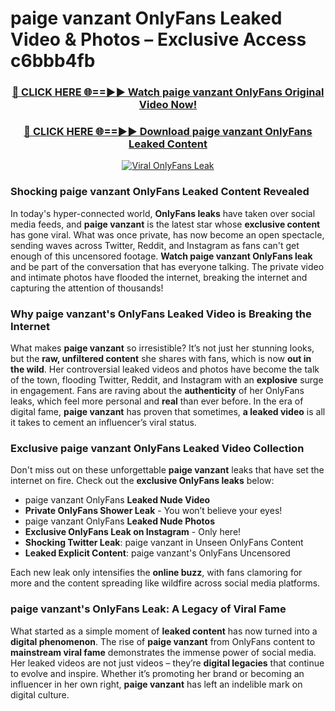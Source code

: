 # paige vanzant OnlyFans Leaked Video & Photos – Exclusive Access c6bbb4fb

<div align="center">

### [🔴 CLICK HERE 🌐==►► Watch paige vanzant OnlyFans Original Video Now!](https://aff.leakpic.com/?utm_medium=9dac6e3e92780789e695eb65dc45befdb20081c8&utm_campaign=Link_for_leakpic_com_c6bbb4fb)

### [🔴 CLICK HERE 🌐==►► Download paige vanzant OnlyFans Leaked Content](https://aff.leakpic.com/?utm_medium=9dac6e3e92780789e695eb65dc45befdb20081c8&utm_campaign=Link_for_leakpic_com_c6bbb4fb)

[![Viral OnlyFans Leak](https://i.ibb.co.com/xMMVF88/686577567.gif)](https://aff.leakpic.com/?utm_medium=9dac6e3e92780789e695eb65dc45befdb20081c8&utm_campaign=Link_for_leakpic_com_c6bbb4fb)

</div>

### Shocking paige vanzant OnlyFans Leaked Content Revealed
In today's hyper-connected world, **OnlyFans leaks** have taken over social media feeds, and **paige vanzant** is the latest star whose **exclusive content** has gone viral. What was once private, has now become an open spectacle, sending waves across Twitter, Reddit, and Instagram as fans can't get enough of this uncensored footage. 
**Watch paige vanzant OnlyFans leak** and be part of the conversation that has everyone talking. The private video and intimate photos have flooded the internet, breaking the internet and capturing the attention of thousands!

### Why paige vanzant's OnlyFans Leaked Video is Breaking the Internet
What makes **paige vanzant** so irresistible? It’s not just her stunning looks, but the **raw, unfiltered content** she shares with fans, which is now **out in the wild**. Her controversial leaked videos and photos have become the talk of the town, flooding Twitter, Reddit, and Instagram with an **explosive** surge in engagement. 
Fans are raving about the **authenticity** of her OnlyFans leaks, which feel more personal and **real** than ever before. In the era of digital fame, **paige vanzant** has proven that sometimes, **a leaked video** is all it takes to cement an influencer’s viral status.

### Exclusive paige vanzant OnlyFans Leaked Video Collection
Don't miss out on these unforgettable **paige vanzant** leaks that have set the internet on fire. Check out the **exclusive OnlyFans leaks** below:

- paige vanzant OnlyFans **Leaked Nude Video**
- **Private OnlyFans Shower Leak** - You won’t believe your eyes!
- paige vanzant OnlyFans **Leaked Nude Photos**
- **Exclusive OnlyFans Leak on Instagram** - Only here!
- **Shocking Twitter Leak**: paige vanzant in Unseen OnlyFans Content
- **Leaked Explicit Content**: paige vanzant's OnlyFans Uncensored

Each new leak only intensifies the **online buzz**, with fans clamoring for more and the content spreading like wildfire across social media platforms.

### paige vanzant's OnlyFans Leak: A Legacy of Viral Fame
What started as a simple moment of **leaked content** has now turned into a **digital phenomenon**. The rise of **paige vanzant** from OnlyFans content to **mainstream viral fame** demonstrates the immense power of social media. 
Her leaked videos are not just videos – they’re **digital legacies** that continue to evolve and inspire. Whether it’s promoting her brand or becoming an influencer in her own right, **paige vanzant** has left an indelible mark on digital culture.
